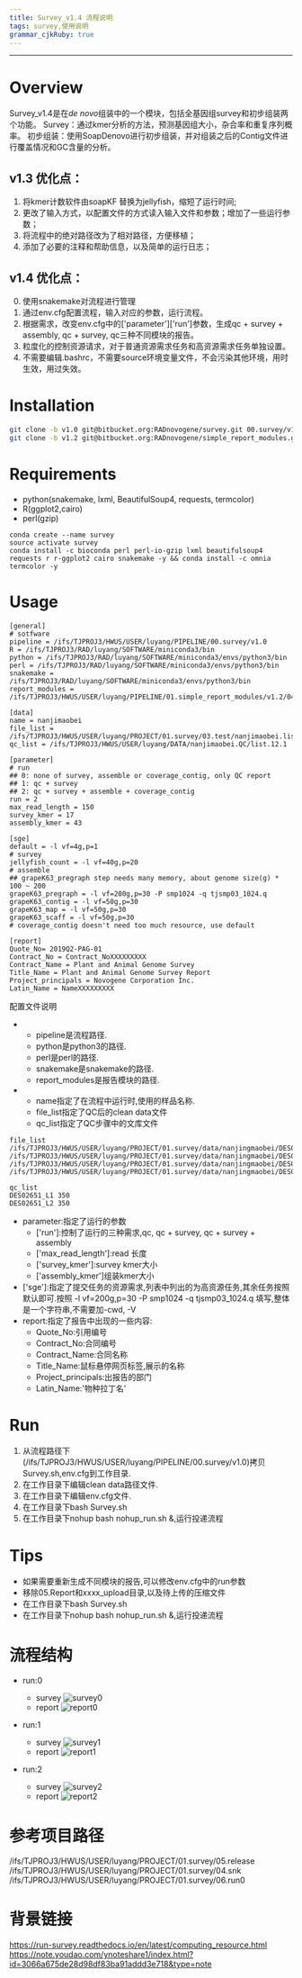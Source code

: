 ```yaml
---
title: Survey_v1.4 流程说明
tags: survey,使用说明
grammar_cjkRuby: true
---
```


-----
# Overview
Survey_v1.4是在*de novo*组装中的一个模块，包括全基因组survey和初步组装两个功能。
Survey：通过kmer分析的方法，预测基因组大小，杂合率和重复序列概率。
初步组装：使用SoapDenovo进行初步组装，并对组装之后的Contig文件进行覆盖情况和GC含量的分析。
## v1.3 优化点：
1. 将kmer计数软件由soapKF 替换为jellyfish，缩短了运行时间;
2. 更改了输入方式，以配置文件的方式读入输入文件和参数；增加了一些运行参数；
3. 将流程中的绝对路径改为了相对路径，方便移植；
4. 添加了必要的注释和帮助信息，以及简单的运行日志；
## v1.4 优化点：
0. 使用snakemake对流程进行管理
1. 通过env.cfg配置流程，输入对应的参数，运行流程。
2. 根据需求，改变env.cfg中的['parameter']['run']参数，生成qc + survey + assembly, qc + survey, qc三种不同模块的报告。
3. 粒度化的控制资源请求，对于普通资源需求任务和高资源需求任务单独设置。
4. 不需要编辑.bashrc，不需要source环境变量文件，不会污染其他环境，用时生效，用过失效。

# Installation
```bash
git clone -b v1.0 git@bitbucket.org:RADnovogene/survey.git 00.survey/v1.0
git clone -b v1.2 git@bitbucket.org:RADnovogene/simple_report_modules.git 01.simple_report_modules/v1.2
```
# Requirements
- python(snakemake, lxml, BeautifulSoup4, requests, termcolor)
- R(ggplot2,cairo)
- perl(gzip)
```
conda create --name survey
source activate survey
conda install -c bioconda perl perl-io-gzip lxml beautifulsoup4 requests r r-ggplot2 cairo snakemake -y && conda install -c omnia termcolor -y
```
# Usage
```dsconfig
[general]
# sotfware
pipeline = /ifs/TJPROJ3/HWUS/USER/luyang/PIPELINE/00.survey/v1.0
R = /ifs/TJPROJ3/RAD/luyang/SOFTWARE/miniconda3/bin
python = /ifs/TJPROJ3/RAD/luyang/SOFTWARE/miniconda3/envs/python3/bin
perl = /ifs/TJPROJ3/RAD/luyang/SOFTWARE/miniconda3/envs/python3/bin
snakemake = /ifs/TJPROJ3/RAD/luyang/SOFTWARE/miniconda3/envs/python3/bin
report_modules = /ifs/TJPROJ3/HWUS/USER/luyang/PIPELINE/01.simple_report_modules/v1.2/04.survey

[data]
name = nanjimaobei
file_list = /ifs/TJPROJ3/HWUS/USER/luyang/PROJECT/01.survey/03.test/nanjimaobei.list
qc_list = /ifs/TJPROJ3/HWUS/USER/luyang/DATA/nanjimaobei.QC/list.12.1

[parameter]
# run
## 0: none of survey, assemble or coverage_contig, only QC report
## 1: qc + survey
## 2: qc + survey + assemble + coverage_contig
run = 2
max_read_length = 150
survey_kmer = 17
assembly_kmer = 43

[sge]
default = -l vf=4g,p=1
# survey
jellyfish_count = -l vf=40g,p=20
# assemble
## grapeK63_pregraph step needs many memory, about genome size(g) * 100 ~ 200
grapeK63_pregraph = -l vf=200g,p=30 -P smp1024 -q tjsmp03_1024.q
grapeK63_contig = -l vf=50g,p=30
grapeK63_map = -l vf=50g,p=30
grapeK63_scaff = -l vf=50g,p=30
# coverage_contig doesn't need too much resource, use default

[report]
Quote_No= 2019Q2-PAG-01
Contract_No = Contract_NoXXXXXXXXX
Contract_Name = Plant and Animal Genome Survey
Title_Name = Plant and Animal Genome Survey Report
Project_principals = Novogene Corporation Inc.
Latin_Name = NameXXXXXXXXX
```
配置文件说明
- ['general']:指定了一些环境路径
	- pipeline是流程路径.
	- python是python3的路径.
	- perl是perl的路径.
	- snakemake是snakemake的路径.
	- report_modules是报告模块的路径.
- ['data']:主要为一些输入文件的路径,
	- name指定了在流程中运行时,使用的样品名称.
	- file_list指定了QC后的clean data文件
	- qc_list指定了QC步骤中的文库文件
``` 
file_list
/ifs/TJPROJ3/HWUS/USER/luyang/PROJECT/01.survey/data/nanjingmaobei/DES02651_L1_1_clean.rd.fq.gz
/ifs/TJPROJ3/HWUS/USER/luyang/PROJECT/01.survey/data/nanjingmaobei/DES02651_L1_2_clean.rd.fq.gz
/ifs/TJPROJ3/HWUS/USER/luyang/PROJECT/01.survey/data/nanjingmaobei/DES02651_L2_1_clean.rd.fq.gz
/ifs/TJPROJ3/HWUS/USER/luyang/PROJECT/01.survey/data/nanjingmaobei/DES02651_L2_2_clean.rd.fq.gz
```
```
qc_list
DES02651_L1	350
DES02651_L2	350
```


- parameter:指定了运行的参数
	- ['run']:控制了运行的三种需求,qc, qc + survey, qc + survey + assembly
	- ['max_read_length']:read 长度
	- ['survey_kmer']:survey kmer大小
	- ['assembly_kmer']组装kmer大小
- ['sge']:指定了提交任务的资源需求,列表中列出的为高资源任务,其余任务按照默认即可.按照 -l vf=200g,p=30 -P smp1024 -q tjsmp03_1024.q 填写,整体是一个字符串,不需要加-cwd, -V
- report:指定了报告中出现的一些内容:
	- Quote_No:引用编号
	- Contract_No:合同编号
	- Contract_Name:合同名称
	- Title_Name:鼠标悬停网页标签,展示的名称
	- Project_principals:出报告的部门
	- Latin_Name:'物种拉丁名'
# Run
1. 从流程路径下(/ifs/TJPROJ3/HWUS/USER/luyang/PIPELINE/00.survey/v1.0)拷贝Survey.sh,env.cfg到工作目录.
2. 在工作目录下编辑clean data路径文件.
3. 在工作目录下编辑env.cfg文件.
4. 在工作目录下bash Survey.sh
5. 在工作目录下nohup bash nohup_run.sh &,运行投递流程

# Tips
- 如果需要重新生成不同模块的报告,可以修改env.cfg中的run参数
- 移除05.Report和xxxx_upload目录,以及待上传的压缩文件
- 在工作目录下bash Survey.sh
- 在工作目录下nohup bash nohup_run.sh &,运行投递流程

# 流程结构
- run:0
	- survey
![survey0](https://www.github.com/luyang93/gitimg/raw/master/2019/5/survey0.png)
	- report
![report0](https://www.github.com/luyang93/gitimg/raw/master/2019/5/report0.png)

- run:1
	- survey
![survey1](https://www.github.com/luyang93/gitimg/raw/master/2019/5/survey1.png)
	- report
![report1](https://www.github.com/luyang93/gitimg/raw/master/2019/5/report1.png)

- run:2
	- survey
![survey2](https://www.github.com/luyang93/gitimg/raw/master/2019/5/survey2.png)
	- report
![report2](https://www.github.com/luyang93/gitimg/raw/master/2019/5/report2.png)
# 参考项目路径
/ifs/TJPROJ3/HWUS/USER/luyang/PROJECT/01.survey/05.release
/ifs/TJPROJ3/HWUS/USER/luyang/PROJECT/01.survey/04.snk
/ifs/TJPROJ3/HWUS/USER/luyang/PROJECT/01.survey/06.run0
# 背景链接
https://run-survey.readthedocs.io/en/latest/computing_resource.html
https://note.youdao.com/ynoteshare1/index.html?id=3066a675de28d98df83ba91addd3e718&type=note